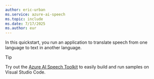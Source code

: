 ```yaml
---
author: eric-urban
ms.service: azure-ai-speech
ms.topic: include
ms.date: 7/17/2025
ms.author: eur
---
```


In this quickstart, you run an application to translate speech from one language to text in another language.

> [!TIP]
> Try out the [Azure AI Speech Toolkit](https://marketplace.visualstudio.com/items?itemName=ms-azureaispeech.azure-ai-speech-toolkit) to easily build and run samples on Visual Studio Code.
